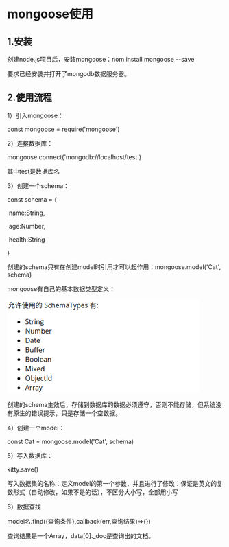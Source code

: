 # mongoose使用

## 1.安装

创建node.js项目后，安装mongoose：nom install mongoose --save

要求已经安装并打开了mongodb数据服务器。

## 2.使用流程

1）引入mongoose：

const mongoose = require('mongoose')

2）连接数据库：

mongoose.connect('mongodb://localhost/test')

其中test是数据库名

3）创建一个schema：

const schema = {

​	name:String,

​	age:Number,

​	health:String

}

创建的schema只有在创建model时引用才可以起作用：mongoose.model('Cat', schema)

mongoose有自己的基本数据类型定义：

![image-20211124161339655](image-20211124161339655.png)

创建的schema生效后，存储到数据库的数据必须遵守，否则不能存储，但系统没有原生的错误提示，只是存储一个空数据。

4）创建一个model：

const Cat = mongoose.model('Cat', schema)

5）写入数据库：

kitty.save()

写入数据集的名称：定义model的第一个参数，并且进行了修改：保证是英文的复数形式（自动修改，如果不是的话），不区分大小写，全部用小写

6）数据查找

model名.find({查询条件},callback(err,查询结果)=>{})

查询结果是一个Array，data[0]._doc是查询出的文档。